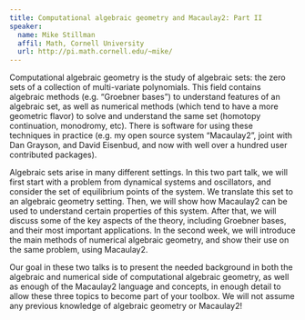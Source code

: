 ```yaml
---
title: Computational algebraic geometry and Macaulay2: Part II
speaker:
  name: Mike Stillman
  affil: Math, Cornell University
  url: http://pi.math.cornell.edu/~mike/
---
```


Computational algebraic geometry is the study of algebraic sets: the zero sets of a collection of multi-variate polynomials.  This field contains algebraic methods (e.g. “Groebner bases”) to understand features of an algebraic set, as well as numerical methods (which tend to have a more geometric flavor) to solve and understand the same set (homotopy continuation, monodromy, etc). There is software for using these techniques in practice (e.g. my open source system “Macaulay2”, joint with Dan Grayson, and David Eisenbud, and now with well over a hundred user contributed packages).

Algebraic sets arise in many different settings.  In this two part talk, we will first start with a problem from dynamical systems and oscillators, and consider the set of equilibrium points of the system.  We translate this set to an algebraic geometry setting.  Then, we will show how Macaulay2 can be used to understand certain properties of this system.  After that, we will discuss some of the key aspects of the theory, including Groebner bases, and their most important applications.  In the second week, we will introduce the main methods of numerical algebraic geometry, and show their use on the same problem, using Macaulay2.

Our goal in these two talks is to present the needed background in both the algebraic and numerical side of computational algebraic geometry, as well as enough of the Macaulay2 language and concepts, in enough detail to allow these three topics to become part of your toolbox.  We will not assume any previous knowledge of algebraic geometry or Macaulay2!
